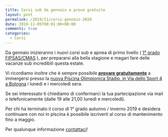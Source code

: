 ```yaml
---
title: Corsi sub da gennaio e prove gratuite
layout: post
permalink: /2019/11/corsi-gennaio-2020
date: 2019-11-05T00:01:00+00:00
comments: true
categories:
  - Corsi
---
```


Da gennaio inizieranno i nuovi corsi sub e apnea di primo livello ( [1° grado FIPSAS/CMAS](/corso-sub-base-1-grado) ), per prepararsi alla bella stagione e magari fare delle vacanze sub incredibili questa estate.

Vi ricordiamo inoltre che è sempre possibile [**provare gratuitamente**](/prove-gratuite-in-piscina) a immergersi presso la [nuova Piscina Olimpionica Stadio, in Via dello Sport 4 a Bologna](/dove-siamo) i lunedì e i mercoledì sera.

Se sei interessato ti chiediamo di confermarci la tua partecipazione via mail o telefonicamente (dalle 19 alle 21,00 lunedì e mercoledì).

Per chi ha terminato il corso di 1° grado autunno / inverno 2019 e desidera continuare con noi in piscina è possibile iscriverti al corso di mantenimento fino a maggio.

Per qualunque informazione [contattaci](/contattaci)!
